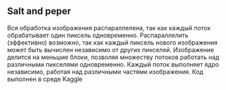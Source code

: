 ## Salt and peper

Вся обработка изображения распараллелена, так как каждый поток обрабатывает один пиксель одновременно.
Распараллелить (эффективно) возможно, так как каждый пиксель нового изображения может быть вычислен независимо от других пикселей. 
Изображение делится на меньшие блоки, позволяя множеству потоков работать над различными пикселями одновременно. Каждый поток выполняет ядро независимо, работая над различными частями изображения.
Код выполнен в среде Kaggle